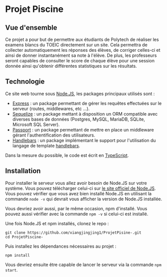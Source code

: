 # Projet Piscine

## Vue d'ensemble

Ce projet a pour but de permettre aux étudiants de Polytech de réaliser les examens blancs du TOEIC directement sur un site. Cela permettra de collecter automatiquement les réponses des élèves, de corriger celles-ci et ainsi de donner instantanément sa note à l'élève. De plus, les professeurs seront capables de consulter le score de chaque élève pour une session donnée ainsi qu'obtenir différentes statistiques sur les résultats.

## Technologie

Ce site web tourne sous [Node.JS](https://nodejs.org), les packages principaux utilisés sont :
 * [Express](https://www.npmjs.com/package/express) : un package permettant de gérer les requêtes effectuées sur le serveur (routes, middlewares, etc ...).
 * [Sequelize](https://www.npmjs.com/package/sequelize) : un package mettant à disposition un ORM compatible avec diverses bases de données (Postgres, MySQL, MariaDB, SQLite, Microsoft SQL Server).
 * [Passport](https://www.npmjs.com/package/passport) : un package permettant de mettre en place un middleware gérant l'authentification des utilisateurs.
 * [Handlebars](https://www.npmjs.com/package/express-handlebars) : un package implémentant le support pour l'utilisation du langage de template [handlebars](https://handlebarsjs.com/).

 Dans la mesure du possible, le code est écrit en [TypeScript](https://www.typescriptlang.org/).

 ## Installation

 Pour installer le serveur vous allez avoir besoin de Node.JS sur votre système. Vous pouvez télécharger celui-ci sur [le site officiel de Node.JS](https://nodejs.org/en/). Vous pouvez vérifier que vous avez bien installé Node.JS en utilisant la commande `node -v` qui devrait vous afficher la version de Node.JS installée.

Vous devriez avoir aussi, par le même occasion, npm d'installé. Vous pouvez aussi vérifier avec la commande `npm -v` si celui-ci est installé.

 Une fois Node.JS et npm installés, clonez le repo :

```
git clone https://github.com/xiangjingjing1/ProjetPisine-.git
cd ProjetPiscine-
```

Puis installez les dépendances nécessaires au projet :

```
npm install
```

Vous devriez ensuite être capable de lancer le serveur via la commande `npm start`.